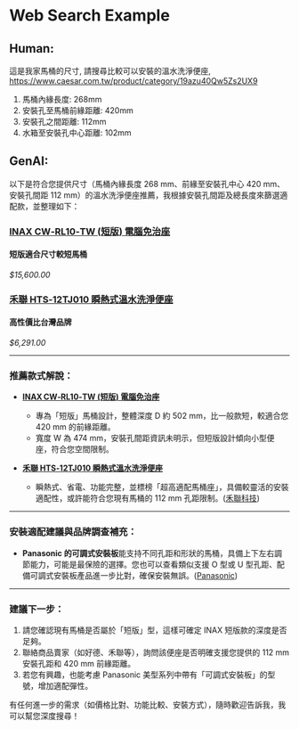# Web Search Example

## Human: 

這是我家馬桶的尺寸, 請搜尋比較可以安裝的溫水洗淨便座, https://www.caesar.com.tw/product/category/19azu40Qw5Zs2UX9
1. 馬桶內緣長度: 268mm
2. 安裝孔至馬桶前緣距離: 420mm
3. 安裝孔之間距離: 112mm
4. 水箱至安裝孔中心距離: 102mm

## GenAI:

以下是符合您提供尺寸（馬桶內緣長度 268 mm、前緣至安裝孔中心 420 mm、安裝孔間距 112 mm）的溫水洗淨便座推薦，我根據安裝孔間距及總長度來篩選適配款，並整理如下：

### [INAX CW‑RL10‑TW (短版) 電腦免治座](https://betterchoice.com.tw/products/inax-e-bidet-cw-rl10-tw?variant=39747084419166&utm_source=chatgpt.com)

#### 短版適合尺寸較短馬桶

*\$15,600.00*

### [禾聯 HTS‑12TJ010 瞬熱式溫水洗淨便座]()

#### 高性價比台灣品牌

*\$6,291.00*

---

### 推薦款式解說：

* **[INAX CW‑RL10‑TW (短版) 電腦免治座](https://betterchoice.com.tw/products/inax-e-bidet-cw-rl10-tw?variant=39747084419166&utm_source=chatgpt.com)**

  * 專為「短版」馬桶設計，整體深度 D 約 502 mm，比一般款短，較適合您 420 mm 的前緣距離。
  * 寬度 W 為 474 mm，安裝孔間距資訊未明示，但短版設計傾向小型便座，符合您空間限制。

* **[禾聯 HTS‑12TJ010 瞬熱式溫水洗淨便座]()**

  * 瞬熱式、省電、功能完整，並標榜「超高適配馬桶座」，具備較靈活的安裝適配性，或許能符合您現有馬桶的 112 mm 孔距限制。([禾聯科技][1])

---

### 安裝適配建議與品牌調查補充：

* **Panasonic 的可調式安裝板**能支持不同孔距和形狀的馬桶，具備上下左右調節能力，可能是最保險的選擇。您也可以查看類似支援 O 型或 U 型孔距、配備可調式安裝板產品進一步比對，確保安裝無誤。([Panasonic][2])

---

### 建議下一步：

1. 請您確認現有馬桶是否屬於「短版」型，這樣可確定 INAX 短版款的深度是否足夠。
2. 聯絡商品賣家（如好德、禾聯等），詢問該便座是否明確支援您提供的 112 mm 安裝孔距和 420 mm 前緣距離。
3. 若您有興趣，也能考慮 Panasonic 美型系列中帶有「可調式安裝板」的型號，增加適配彈性。

有任何進一步的需求（如價格比對、功能比較、安裝方式），隨時歡迎告訴我，我可以幫您深度搜尋！

[1]: https://www.heran.com.tw/product/hts-12tj010-%E7%9E%AC%E7%86%B1%E5%BC%8F%E6%BA%AB%E6%B0%B4%E6%B4%97%E6%B7%A8%E4%BE%BF%E5%BA%A7/?utm_source=chatgpt.com "HTS-12TJ010 - 禾聯家電"

[2]: https://www.panasonic.com/tw/consumer/health/health-learn-more/toilet-learn/install.html?utm_source=chatgpt.com "123 溫水洗淨便座教你裝，浴廁輕裝修不求人！ - Panasonic 台灣"

